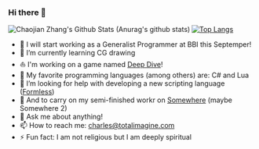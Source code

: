 ### Hi there 👋

<!--
**chaojian-zhang/chaojian-zhang** is a ✨ _special_ ✨ repository because its `README.md` (this file) appears on your GitHub profile.
-->

<img align="left" alt="Chaojian Zhang's Github Stats (Anurag's github stats)" src="https://github-readme-stats.vercel.app/api?username=chaojian-zhang&count_private=true&theme=gruvbox&show_icons=true" />

[![Top Langs](https://github-readme-stats.vercel.app/api/top-langs/?username=chaojian-zhang&layout=compact&theme=gruvbox)](https://github.com/anuraghazra/github-readme-stats)

- 🔭 I will start working as a Generalist Programmer at BBI this Septemper!
- 🌱 I’m currently learning CG drawing
- ⛵ I'm working on a game named [Deep Dive](https://github.com/Charles-Zhang-Deep-Dive/Deep-Dive-Dev-Central/wiki)!
- 🧡 My favorite programming languages (among others) are: C# and Lua
- 🤔 I’m looking for help with developing a new scripting language ([Formless](https://formless.totalimagine.com/))
- 👯 And to carry on my semi-finished workr on [Somewhere](https://github.com/chaojian-zhang/Somewhere) (maybe Somewhere 2)
- 💬 Ask me about anything!
- 📫 How to reach me: charles@totalimagine.com
- ⚡ Fun fact: I am not religious but I am deeply spiritual
